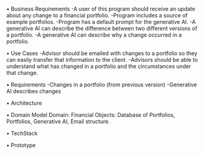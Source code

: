 • Business Requirements -A user of this program should receive an update about any change to a financial portfolio. -Program includes a source of example portfolios. -Program has a default prompt for the generative AI. -A generative AI can describe the difference between two different versions of a portfolio. -A generative AI can describe why a change occurred in a portfolio.

• Use Cases -Advisor should be emailed with changes to a portfolio so they can easily transfer that information to the client. -Advisors should be able to understand what has changed in a portfolio and the circumstances under that change.

• Requirements -Changes in a portfolio (from previous version) -Generative AI describes changes

• Architecture

• Domain Model Domain: Financial Objects: Database of Portfolios, Portfolios, Generative AI, Email structure.

• TechStack

• Prototype
